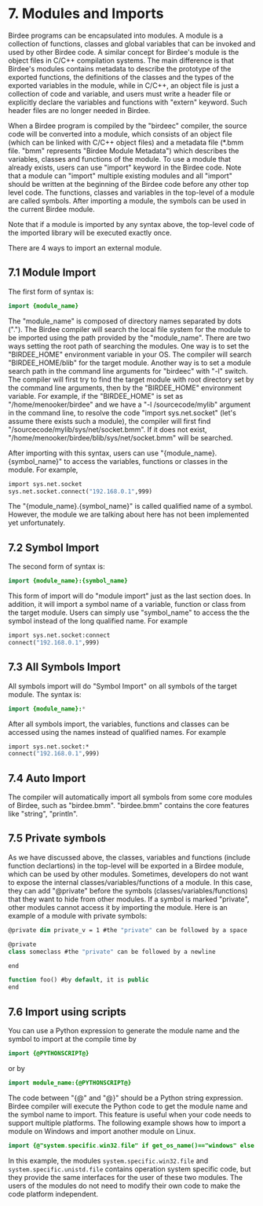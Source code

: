 # 7. Modules and Imports

Birdee programs can be encapsulated into modules. A module is a collection of functions, classes and global variables that can be invoked and used by other Birdee code. A similar concept for Birdee's module is the object files in C/C++ compilation systems. The main difference is that Birdee's modules contains metadata to describe the prototype of the exported functions, the definitions of the classes and the types of the exported variables in the module, while in C/C++, an object file is just a collection of code and variable, and users must write a header file or explicitly declare the variables and functions with "extern" keyword. Such header files are no longer needed in Birdee.

When a Birdee program is compiled by the "birdeec" compiler, the source code will be converted into a module, which consists of an object file (which can be linked with C/C++ object files) and a metadata file (\*.bmm file. "bmm" represents "Birdee Module Metadata") which describes the variables, classes and functions of the module. To use a module that already exists, users can use "import" keyword in the Birdee code. Note that a module can "import" multiple existing modules and all "import" should be written at the beginning of the Birdee code before any other top level code. The functions, classes and variables in the top-level of a module are called symbols. After importing a module, the symbols can be used in the current Birdee module. 

Note that if a module is imported by any syntax above, the top-level code of the imported library will be executed exactly once.

There are 4 ways to import an external module.

## 7.1 Module Import

The first form of syntax is:

```java
import {module_name}
```

The "module_name" is composed of directory names separated by dots ("."). The Birdee compiler will search the local file system for the module to be imported using the path provided by the "module_name". There are two ways setting the root path of searching the modules. One way is to set the "BIRDEE_HOME" environment variable in your OS. The compiler will search "BIRDEE_HOME/blib" for the target module. Another way is to set a module search path in the command line arguments for "birdeec" with "-l" switch. The compiler will first try to find the target module with root directory set by the command line arguments, then by the "BIRDEE_HOME" environment variable. For example, if the "BIRDEE_HOME" is set as "/home/menooker/birdee" and we have a "-l /sourcecode/mylib" argument in the command line, to resolve the code "import sys.net.socket" (let's assume there exists such a module), the compiler will first find "/sourcecode/mylib/sys/net/socket.bmm". If it does not exist, "/home/menooker/birdee/blib/sys/net/socket.bmm" will be searched.

After importing with this syntax, users can use "{module_name}.{symbol_name}" to access the variables, functions or classes in the module. For example, 
```vb
import sys.net.socket
sys.net.socket.connect("192.168.0.1",999)
```

The "{module_name}.{symbol_name}" is called qualified name of a symbol. However, the module we are talking about here has not been implemented yet unfortunately.

## 7.2 Symbol Import

The second form of syntax is:

```java
import {module_name}:{symbol_name}
```

This form of import will do "module import" just as the last section does. In addition, it will import a symbol name of a variable, function or class from the target module. Users can simply use "symbol_name" to access the the symbol instead of the long qualified name. For example

```vb
import sys.net.socket:connect
connect("192.168.0.1",999)
```

## 7.3 All Symbols Import

All symbols import will do "Symbol Import" on all symbols of the target module. The syntax is:

```java
import {module_name}:*
```

After all symbols import, the variables, functions and classes can be accessed using the names instead of qualified names. For example

```vb
import sys.net.socket:*
connect("192.168.0.1",999)
```

## 7.4 Auto Import

The compiler will automatically import all symbols from some core modules of Birdee, such as "birdee.bmm". "birdee.bmm" contains the core features like "string", "println".

## 7.5 Private symbols

As we have discussed above, the classes, variables and functions (include function declartions) in the top-level will be exported in a Birdee module, which can be used by other modules. Sometimes, developers do not want to expose the internal classes/variables/functions of a module. In this case, they can add "@private" before the symbols (classes/variables/functions) that they want to hide from other modules. If a symbol is marked "private", other modules cannot access it by importing the module. Here is an example of a module with private symbols:

```vb
@private dim private_v = 1 #the "private" can be followed by a space

@private
class someclass #the "private" can be followed by a newline

end

function foo() #by default, it is public
end
```

## 7.6 Import using scripts

You can use a Python expression to generate the module name and the symbol to import at the compile time by 

```java
import {@PYTHONSCRIPT@}
```

or by 

```java
import module_name:{@PYTHONSCRIPT@}
```

The code between "{@" and "@}" should be a Python string expression. Birdee compiler will execute the Python code to get the module name and the symbol name to import. This feature is useful when your code needs to support multiple platforms. The following example shows how to import a module on Windows and import another module on Linux.

```java
import {@"system.specific.win32.file" if get_os_name()=="windows" else "system.specific.unistd.file"@}:*
```

In this example, the modules `system.specific.win32.file` and `system.specific.unistd.file` contains operation system specific code, but they provide the same interfaces for the user of these two modules. The users of the modules do not need to modify their own code to make the code platform independent.